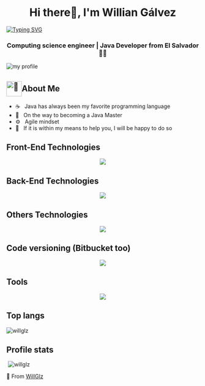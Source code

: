 <h1 align="center">Hi there👋, I'm Willian Gálvez</h1>

[![Typing SVG](https://readme-typing-svg.demolab.com?font=Fira+Code&pause=1000&width=435&lines=Welcome+to+my+GitHub+profile!+%F0%9F%98%84)](https://git.io/typing-svg)

<h3 align="center">Computing science engineer | Java Developer from El Salvador 🧑‍💻</h3>

![my profile](https://i.imgur.com/gsW7dvL.png)

<h2 style="display: flex; align-items: center; margin-bottom: 1rem;"><img style="width: 40px; margin: 0;" src="https://i.imgur.com/rLCB76E.png" alt="🔺" width='40' /> About Me</h2>

- ☕️ &nbsp; Java has always been my favorite programming language
- 🦾 &nbsp; On the way to becoming a Java Master
- ⚙️ &nbsp; Agile mindset
- 🤝 &nbsp; If it is within my means to help you, I will be happy to do so

## Front-End Technologies
<p align="center">
  <a href="https://skillicons.dev">
    <img src="https://skillicons.dev/icons?i=html,css,js,typescript,jquery,bootstrap,sass,figma" />
  </a>
</p>

## Back-End Technologies
<p align="center">
  <a href="https://skillicons.dev">
    <img src="https://skillicons.dev/icons?i=java,spring,hibernate,mysql,postgres,php" />
  </a>
</p>

## Others Technologies
<p align="center">
  <a href="https://skillicons.dev">
    <img src="https://skillicons.dev/icons?i=arduino,matlab,maven" />
  </a>
</p>

## Code versioning (Bitbucket too)
<p align="center">
  <a href="https://skillicons.dev">
    <img src="https://skillicons.dev/icons?i=git,github" />
  </a>
</p>

## Tools
<p align="center">
  <a href="https://skillicons.dev">
    <img src="https://skillicons.dev/icons?i=idea,eclipse,vscode,postman,atom," />
  </a>
</p>

## Top langs
<p><img src="https://github-readme-stats.vercel.app/api/top-langs?username=willglz&show_icons=true&locale=en&layout=compact&theme=tokyonight" alt="willglz" /></p>

## Profile stats
<p>&nbsp;<img src="https://github-readme-stats.vercel.app/api?username=willglz&show_icons=true&locale=en&theme=synthwave" alt="willglz" /></p>

🌟️ From [WillGlz](https://twitter.com/w1llsan)

